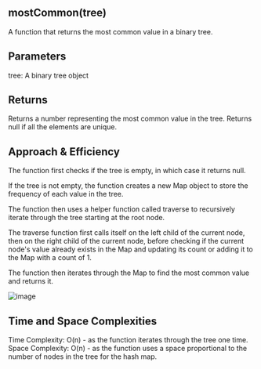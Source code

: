 ## mostCommon(tree)
A function that returns the most common value in a binary tree.

## Parameters
tree: A binary tree object

## Returns
Returns a number representing the most common value in the tree. Returns null if all the elements are unique.

## Approach & Efficiency
The function first checks if the tree is empty, in which case it returns null.

If the tree is not empty, the function creates a new Map object to store the frequency of each value in the tree.

The function then uses a helper function called traverse to recursively iterate through the tree starting at the root node.

The traverse function first calls itself on the left child of the current node, then on the right child of the current node, before checking if the current node's value already exists in the Map and updating its count or adding it to the Map with a count of 1.

The function then iterates through the Map to find the most common value and returns it.

![image](https://user-images.githubusercontent.com/105423307/214320801-0b0308eb-1853-4be0-8371-4e97f369c9cd.png)


## Time and Space Complexities
Time Complexity: O(n) - as the function iterates through the tree one time.
Space Complexity: O(n) - as the function uses a space proportional to the number of nodes in the tree for the hash map.
